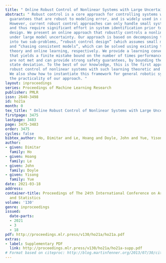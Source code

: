 ```yaml
---
title: " Online Robust Control of Nonlinear Systems with Large Uncertainty "
abstract: " Robust control is a core approach for controlling systems with performance
  guarantees that are robust to modeling error, and is widely used in real-world systems.
  However, current robust control approaches can only handle small system uncertainty,
  and thus require significant effort in system identification prior to controller
  design. We present an online approach that robustly controls a nonlinear system
  under large model uncertainty. Our approach is based on decomposing the problem
  into two sub-problems, “robust control design” (which assumes small model uncertainty)
  and “chasing consistent models”, which can be solved using existing tools from control
  theory and online learning, respectively. We provide a learning convergence analysis
  that yields a finite mistake bound on the number of times performance requirements
  are not met and can provide strong safety guarantees, by bounding the worst-case
  state deviation. To the best of our knowledge, this is the first approach for online
  robust control of nonlinear systems with such learning theoretic and safety guarantees.
  We also show how to instantiate this framework for general robotic systems, demonstrating
  the practicality of our approach. "
layout: inproceedings
series: Proceedings of Machine Learning Research
publisher: PMLR
issn: 2640-3498
id: ho21a
month: 0
tex_title: " Online Robust Control of Nonlinear Systems with Large Uncertainty "
firstpage: 3475
lastpage: 3483
page: 3475-3483
order: 3475
cycles: false
bibtex_author: Ho, Dimitar and Le, Hoang and Doyle, John and Yue, Yisong
author:
- given: Dimitar
  family: Ho
- given: Hoang
  family: Le
- given: John
  family: Doyle
- given: Yisong
  family: Yue
date: 2021-03-18
address: 
container-title: Proceedings of The 24th International Conference on Artificial Intelligence
  and Statistics
volume: '130'
genre: inproceedings
issued:
  date-parts:
  - 2021
  - 3
  - 18
pdf: http://proceedings.mlr.press/v130/ho21a/ho21a.pdf
extras:
- label: Supplementary PDF
  link: http://proceedings.mlr.press/v130/ho21a/ho21a-supp.pdf
# Format based on citeproc: http://blog.martinfenner.org/2013/07/30/citeproc-yaml-for-bibliographies/
---
```

